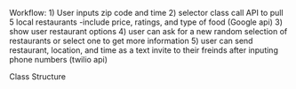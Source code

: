 Workflow:
    1) User inputs zip code and time
    2) selector class call API to pull 5 local restaurants
        -include price, ratings, and type of food (Google api)
    3) show user restaurant options
    4) user can ask for a new random selection of restaurants or select one to get more information
    5) user can send restaurant, location, and time as a text invite to their freinds after inputing phone numbers (twilio api)



Class Structure